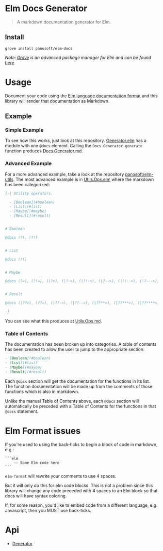 # Elm Docs Generator

> A markdown documentation generator for Elm.


## Install

```
grove install panosoft/elm-docs
```

_Note: [Grove](https://github.com/panosoft/elm-grove) is an advanced package manager for Elm and can be found [here](https://github.com/panosoft/elm-grove)._


# Usage

Document your code using the [Elm language documentation format](http://package.elm-lang.org/help/documentation-format) and this library will render that documentation as Markdown.


## Example

### Simple Example
To see how this works, just look at this repository. [Generator.elm](src/Docs/Generator.elm) has a module with one `@docs` element. Calling the `Docs.Generator.generate` function produces [Docs.Generator.md](elm-docs/Docs.Generator.md).

### Advanced Example
For a more advanced example, take a look at the repository [panosoft/elm-utils](https://github.com/panosoft/elm-utils). The most advanced example is in [Utils.Ops.elm](https://github.com/panosoft/elm-utils/blob/master/src/Utils/Ops.elm) where the markdown has been categorized:

```elm
{-| Utility operators.

  - [Boolean](#boolean)
  - [List](#list)
  - [Maybe](#maybe)
  - [Result](#result)


# Boolean

@docs (?), (?!)


# List

@docs (!!)


# Maybe

@docs (?=), (?!=), (|?>), (|?->), (|?!->), (|?-->), (|?!-->), (|?--->), (|?!--->), (|?**>), (|?!**>), (|?***>), (|?!***>), (|?****>), (|?!****>)


# Result

@docs (|??>), (??=), (|??->), (|??-->), (|??**>), (|??***>), (|??****>)

-}

```

You can see what this produces at [Utils.Ops.md](https://github.com/panosoft/elm-utils/blob/master/elm-docs/Utils.Ops.md).


### Table of Contents

The documentation has been broken up into categories. A table of contents has been created to allow the user to jump to the appropriate section:

```markdown
- [Boolean](#boolean)
- [List](#list)
- [Maybe](#maybe)
- [Result](#result)
```

Each `@docs` section will get the documentation for the functions in its list. The function documentation will be made up from the comments of those functions which is also in markdown.

Unlike the manual Table of Contents above, each `@docs` section will automatically be preceded with a Table of Contents for the functions in that `@docs` statement.


# Elm Format issues

If you're used to using the back-ticks to begin a block of code in markdown, e.g.:

    ```elm
		-- Some Elm code here
    ```

`elm-format` will rewrite your comments to use 4 spaces.

But it will only do this for elm code blocks. This is not a problem since this library will change any code preceded with 4 spaces to an Elm block so that docs will have syntax coloring.

If, for some reason, you'd like to embed code from a different language, e.g. Javascript, then you MUST use back-ticks.

# Api

- [Generator](elm-docs/Docs.Generator.md)
